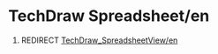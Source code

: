 # TechDraw Spreadsheet/en
1.  REDIRECT [TechDraw\_SpreadsheetView/en](TechDraw_SpreadsheetView/en.md)
